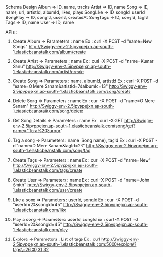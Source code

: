 Schema Design
Album => ID, name, tracks
Artist => ID, name
Song => ID, name, url, artistId, albumId, likes, plays
SongLike => ID, songId, userId
SongPlay => ID, songId, userId, createdAt
SongTags => ID, songId, tagId
Tags => ID, name
User => ID, name


APIs :
1) Create Album => Parameters : name
Ex : curl  -X POST -d "name=New Songs" http://Swiggy-env-2.5ipvppejxn.ap-south-1.elasticbeanstalk.com/album/create

2) Create Artist => Parameters : name
Ex :  curl  -X POST -d "name=Kumar Sanu" http://Swiggy-env-2.5ipvppejxn.ap-south-1.elasticbeanstalk.com/artist/create

3) Create Song => Parameters : name, albumId, artistId
Ex :  curl  -X POST -d "name=O Mere Sanam&artistId=7&albumId=13" http://Swiggy-env-2.5ipvppejxn.ap-south-1.elasticbeanstalk.com/song/create

4) Delete Song => Parameters : name
Ex :  curl  -X POST -d "name=O Mere Sanam" http://Swiggy-env-2.5ipvppejxn.ap-south-1.elasticbeanstalk.com/song/delete

5) Get Song Details => Parameters : name
Ex :  curl  -X GET http://Swiggy-env-2.5ipvppejxn.ap-south-1.elasticbeanstalk.com/song/get?name="Tera%20Suroor"

6) Tag a song => Parameters : name (Song name), tagId
Ex : curl  -X POST -d "name=O Mere Sanam&tagId=26" http://Swiggy-env-2.5ipvppejxn.ap-south-1.elasticbeanstalk.com/song/tag

7) Create Tags => Parameters : name
Ex : curl  -X POST -d "name=New" http://Swiggy-env-2.5ipvppejxn.ap-south-1.elasticbeanstalk.com/tags/create

8) Create User => Parameters : name
Ex : curl  -X POST -d "name=John Smith" http://Swiggy-env-2.5ipvppejxn.ap-south-1.elasticbeanstalk.com/user/create

9) Like a song => Parameters : userId, songId
Ex : curl  -X POST -d "userId=20&songId=45" http://Swiggy-env-2.5ipvppejxn.ap-south-1.elasticbeanstalk.com/like

10) Play a song => Parameters: userId, songId
Ex : curl  -X POST -d "userId=20&songId=45" http://Swiggy-env-2.5ipvppejxn.ap-south-1.elasticbeanstalk.com/play

11) Explore => Parameters : List of tags
Ex : curl http://Swiggy-env-2.5ipvppejxn.ap-south-1.elasticbeanstalk.com:5000/explore\?tags\=26,30,31,32